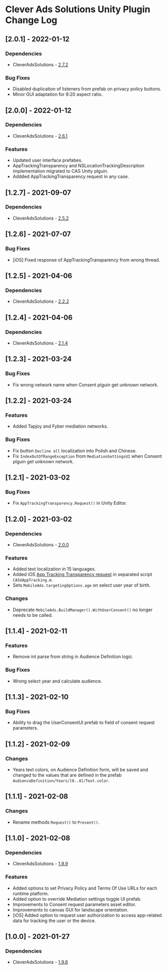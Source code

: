 # Clever Ads Solutions Unity Plugin Change Log

## [2.0.1] - 2022-01-12
### Dependencies
- CleverAdsSolutions - [2.7.2](https://github.com/cleveradssolutions/CAS-Unity/releases)
### Bug Fixes
- Disabled duplication of listeners from prefab on privacy policy buttons.
- Minor GUI adaptation for 9:20 aspect ratio.

## [2.0.0] - 2022-01-12
### Dependencies
- CleverAdsSolutions - [2.6.1](https://github.com/cleveradssolutions/CAS-Unity/releases)
### Features
- Updated user interface prefabes.
- AppTrackingTransparency and NSLocationTrackingDescription implementation migrated to CAS Unity plguin.
- Addded AppTrackingTransparency request in any case.

## [1.2.7] - 2021-09-07
### Dependencies
- CleverAdsSolutions - [2.5.2](https://github.com/cleveradssolutions/CAS-Unity/releases)

## [1.2.6] - 2021-07-07
### Bug Fixes
- [iOS] Fixed response of AppTrackingTransparency from wrong thread.

## [1.2.5] - 2021-04-06
### Dependencies
- CleverAdsSolutions - [2.2.2](https://github.com/cleveradssolutions/CAS-Unity/releases)

## [1.2.4] - 2021-04-06
### Dependencies
- CleverAdsSolutions - [2.1.4](https://github.com/cleveradssolutions/CAS-Unity/releases)

## [1.2.3] - 2021-03-24
### Bug Fixes
- Fix wrong network name when Consent plguin get unknown network.

## [1.2.2] - 2021-03-24
### Features
- Added Tapjoy and Fyber mediation networks.
### Bug Fixes
- Fix button `Decline all` localization into Polish and Chinese.
- Fix `IndexOutOfRangeException` from `MediationSettingsUI` when Consent plguin get unknown network.

## [1.2.1] - 2021-03-02
### Bug Fixes
- Fix `AppTrackingTransparency.Request()` in Unity Editor.

## [1.2.0] - 2021-03-02
### Dependencies
- CleverAdsSolutions - [2.0.0](https://github.com/cleveradssolutions/CAS-Unity/releases)
### Features
- Added text localization in 15 languages.
- Added iOS [App Tracking Transparency request](https://developer.apple.com/documentation/apptrackingtransparency) in separated script `CASUAppTracking.m`.
- Sets `MobileAds.targetingOptions.age` on select user year of birth.
### Changes
- Deprecate `MobileAds.BuildManager().WithUserConsent()` no longer needs to be called.

## [1.1.4] - 2021-02-11
### Features
- Remove int parse from string in Audience Definition logic.
### Bug Fixes
- Wrong select year and calculate audience.

## [1.1.3] - 2021-02-10
### Bug Fixes
- Ability to drag the UserConsentUI prefab to field of consent request parameters. 

## [1.1.2] - 2021-02-09
### Changes
- Years text colors, on Audience Definition form, will be saved and changed to the values that are defined in the prefab `AudienceDefinition/Years/[0..4]/Text.color`.

## [1.1.1] - 2021-02-08
### Changes
- Rename methods `Request()` to `Present()`.

## [1.1.0] - 2021-02-08
### Dependencies
- CleverAdsSolutions - [1.9.9](https://github.com/cleveradssolutions/CAS-Unity/releases)
### Features
- Added options to set Privacy Policy and Terms Of Use URLs for each runtime platform.
- Added option to override Mediation settings toggle UI prefab.
- Improvements to Consent request parameters asset editor.
- Improvements to canvas GUI for landscape orientation. 
- [iOS] Added option to request user authorization to access app-related data for tracking the user or the device.

## [1.0.0] - 2021-01-27
### Dependencies
- CleverAdsSolutions - [1.9.6](https://github.com/cleveradssolutions/CAS-Unity/releases)
